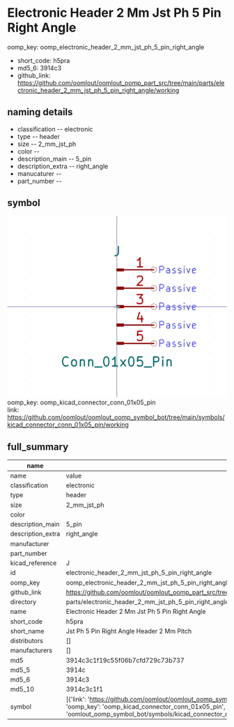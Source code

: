 # Electronic Header 2 Mm Jst Ph 5 Pin Right Angle
oomp_key: oomp_electronic_header_2_mm_jst_ph_5_pin_right_angle 

  
* short_code: h5pra
* md5_6: 3914c3  
* github_link: https://github.com/oomlout/oomlout_oomp_part_src/tree/main/parts/electronic_header_2_mm_jst_ph_5_pin_right_angle/working  
## naming details
* classification -- electronic
* type -- header
* size -- 2_mm_jst_ph
* color -- 
* description_main -- 5_pin
* description_extra -- right_angle
* manucaturer -- 
* part_number -- 



## symbol

![](symbol/0/working/working_600.png)  
oomp_key: oomp_kicad_connector_conn_01x05_pin  
link: https://github.com/oomlout/oomlout_oomp_symbol_bot/tree/main/symbols/kicad_connector_conn_01x05_pin/working  


## full_summary
| name | value | 
| --- | --- | 
| name | value | 
| classification | electronic | 
| type | header | 
| size | 2_mm_jst_ph | 
| color |  | 
| description_main | 5_pin | 
| description_extra | right_angle | 
| manufacturer |  | 
| part_number |  | 
| kicad_reference | J | 
| id | electronic_header_2_mm_jst_ph_5_pin_right_angle | 
| oomp_key | oomp_electronic_header_2_mm_jst_ph_5_pin_right_angle | 
| github_link | https://github.com/oomlout/oomlout_oomp_part_src/tree/main/parts/electronic_header_2_mm_jst_ph_5_pin_right_angle/working | 
| directory | parts/electronic_header_2_mm_jst_ph_5_pin_right_angle | 
| name | Electronic Header 2 Mm Jst Ph 5 Pin Right Angle | 
| short_code | h5pra | 
| short_name | Jst Ph 5 Pin Right Angle Header 2 Mm Pitch | 
| distributors | [] | 
| manufacturers | [] | 
| md5 | 3914c3c1f19c55f06b7cfd729c73b737 | 
| md5_5 | 3914c | 
| md5_6 | 3914c3 | 
| md5_10 | 3914c3c1f1 | 
| symbol | [{'link': 'https://github.com/oomlout/oomlout_oomp_symbol_bot/tree/main/symbols/kicad_connector_conn_01x05_pin', 'oomp_key': 'oomp_kicad_connector_conn_01x05_pin', 'directory': 'oomlout_oomp_symbol_bot/symbols/kicad_connector_conn_01x05_pin//working/working.kicad_sym'}] | 
